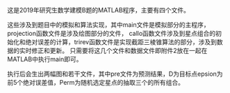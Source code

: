 这是2019年研究生数学建模B题的MATLAB程序，主要有四个文件。

这些涉及到题目中的模拟和算法实现，其中main文件是模拟部分的主程序，projection函数文件是涉及绘图部分的文件，
callo函数文件涉及到星点组合的初始化和绝对误差的计算，trirev函数文件是实现截距三棱锥算法的部分，涉及到数据的实时修正和更新。
只需要将这几个文件和数据文件即附件2放在一起在MATLAB中执行main即可。

执行后会生出两幅图和若干文件，其中pre文件为预测结果，D为目标点epsion为前5个绝对误差值，Perm为随机选定星点的抽取三个的所有组合。
